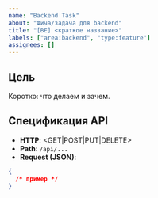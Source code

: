 ```yaml
---
name: "Backend Task"
about: "Фича/задача для backend"
title: "[BE] <краткое название>"
labels: ["area:backend", "type:feature"]
assignees: []
---
```


## Цель

Коротко: что делаем и зачем.

## Спецификация API

- **HTTP**: <GET|POST|PUT|DELETE>
- **Path**: `/api/...`
- **Request (JSON)**:

```json
{
  /* пример */
}
```
